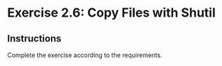 # Exercise 2.6: Copy Files with Shutil

## Instructions

Complete the exercise according to the requirements.
